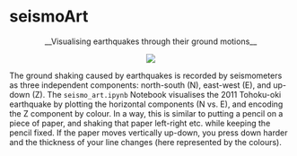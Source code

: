# seismoArt

<center>__Visualising earthquakes through their ground motions__</center>

<p align="center"><img src="combined.jpg"></p>

The ground shaking caused by earthquakes is recorded by seismometers as three independent components: north-south (N), east-west (E), and up-down (Z). The `seismo_art.ipynb` Notebook visualises the 2011 Tohoku-oki earthquake by plotting the horizontal components (N vs. E), and encoding the Z component by colour. In a way, this is similar to putting a pencil on a piece of paper, and shaking that paper left-right etc. while keeping the pencil fixed. If the paper moves vertically up-down, you press down harder and the thickness of your line changes (here represented by the colours).
